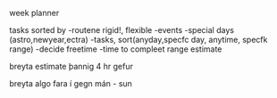 week planner

tasks sorted by 
-routene rigid!, flexible
-events
-special days (astro,newyear,ectra)
-tasks, sort(anyday,specfc day, anytime, specfk range)
-decide freetime
-time to compleet range estimate


breyta estimate þannig 4 hr gefur

breyta algo
fara í gegn mán - sun